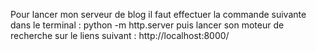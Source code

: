 Pour lancer mon serveur de blog il faut effectuer la commande suivante
dans le terminal : python -m http.server
puis lancer son moteur de recherche sur le liens suivant : http://localhost:8000/
